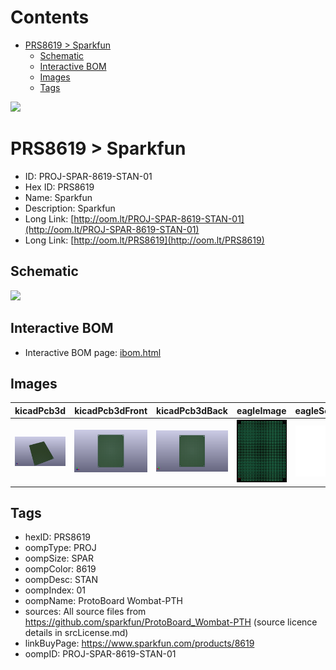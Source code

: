 



Contents
========

* [PRS8619 > Sparkfun](#prs8619--sparkfun)
	* [Schematic](#schematic)
	* [Interactive BOM](#interactive-bom)
	* [Images](#images)
	* [Tags](#tags)
  
![][im]
# PRS8619 > Sparkfun

- ID: PROJ-SPAR-8619-STAN-01
- Hex ID: PRS8619
- Name: Sparkfun
- Description: Sparkfun
- Long Link: [http://oom.lt/PROJ-SPAR-8619-STAN-01](http://oom.lt/PROJ-SPAR-8619-STAN-01)
- Long Link: [http://oom.lt/PRS8619](http://oom.lt/PRS8619)

## Schematic
  
![][schem]
## Interactive BOM

- Interactive BOM page: [ibom.html](https://htmlpreview.github.io/?https://github.com/oomlout/oomlout_OOMP_projects/blob/main/PROJ-SPAR-8619-STAN-01/kicad/bom/ibom.html)

## Images
  
  

|kicadPcb3d|kicadPcb3dFront|kicadPcb3dBack|eagleImage|eagleSchemImage|
| :---: | :---: | :---: | :---: | :---: |
|[![kicadPcb3d](kicadPcb3d_140.png)](kicadPcb3d.png)|[![kicadPcb3dFront](kicadPcb3dFront_140.png)](kicadPcb3dFront.png)|[![kicadPcb3dBack](kicadPcb3dBack_140.png)](kicadPcb3dBack.png)|[![eagleImage](eagleImage_140.png)](eagleImage.png)|[![eagleSchemImage](eagleSchemImage_140.png)](eagleSchemImage.png)|

## Tags

- hexID: PRS8619
- oompType: PROJ
- oompSize: SPAR
- oompColor: 8619
- oompDesc: STAN
- oompIndex: 01
- oompName: ProtoBoard Wombat-PTH
- sources: All source files from https://github.com/sparkfun/ProtoBoard_Wombat-PTH (source licence details in srcLicense.md)
- linkBuyPage: https://www.sparkfun.com/products/8619
- oompID: PROJ-SPAR-8619-STAN-01



[im]: kicadPcb3d_450.png
[schem]: eagleSchemImage.png
